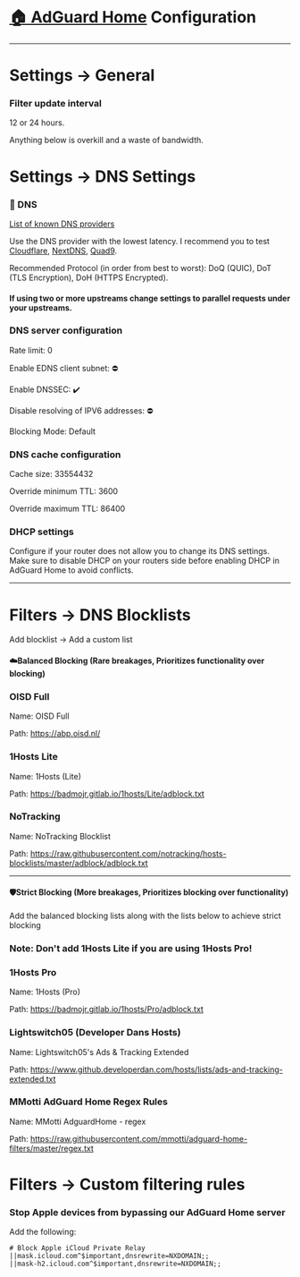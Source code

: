 # [🏠 AdGuard Home](https://github.com/AdguardTeam/AdGuardHome) Configuration

***
# Settings -> General

### Filter update interval

12 or 24 hours. 

Anything below is overkill and a waste of bandwidth.

# Settings -> DNS Settings


### 📖 DNS
[List of known DNS providers](https://adguard-dns.io/kb/general/dns-providers/)

Use the DNS provider with the lowest latency. I recommend you to test [Cloudflare](https://adguard-dns.io/kb/general/dns-providers/#cloudflare-dns), [NextDNS](https://adguard-dns.io/kb/general/dns-providers/#nextdns), [Quad9](https://adguard-dns.io/kb/general/dns-providers/#quad9-dns).

Recommended Protocol (in order from best to worst): DoQ (QUIC), DoT (TLS Encryption), DoH (HTTPS Encrypted). 


#### If using two or more upstreams change settings to parallel requests under your upstreams.

### DNS server configuration

Rate limit: 0

Enable EDNS client subnet: ⛔

Enable DNSSEC: ✔️

Disable resolving of IPV6 addresses: ⛔

Blocking Mode: Default

### DNS cache configuration

Cache size: 33554432

Override minimum TTL: 3600

Override maximum TTL: 86400

### DHCP settings

Configure if your router does not allow you to change its DNS settings. Make sure to disable DHCP on your routers side before enabling DHCP in AdGuard Home to avoid conflicts.

***
# Filters -> DNS Blocklists


Add blocklist -> Add a custom list
#### ☁️Balanced Blocking (Rare breakages, Prioritizes functionality over blocking)

### OISD Full
Name: OISD Full

Path: https://abp.oisd.nl/


### 1Hosts Lite
Name: 1Hosts (Lite)

Path: https://badmojr.gitlab.io/1hosts/Lite/adblock.txt


### NoTracking
Name: NoTracking Blocklist

Path: https://raw.githubusercontent.com/notracking/hosts-blocklists/master/adblock/adblock.txt

***
#### 🛡️Strict Blocking (More breakages, Prioritizes blocking over functionality)

Add the balanced blocking lists along with the lists below to achieve strict blocking

### Note: Don't add 1Hosts Lite if you are using 1Hosts Pro!
### 1Hosts Pro
Name: 1Hosts (Pro)

Path: https://badmojr.gitlab.io/1hosts/Pro/adblock.txt

### Lightswitch05 (Developer Dans Hosts)
Name: Lightswitch05's Ads & Tracking Extended

Path: https://www.github.developerdan.com/hosts/lists/ads-and-tracking-extended.txt

### MMotti AdGuard Home Regex Rules
Name: MMotti AdguardHome - regex

Path: https://raw.githubusercontent.com/mmotti/adguard-home-filters/master/regex.txt


# Filters -> Custom filtering rules

### Stop Apple devices from bypassing our AdGuard Home server

Add the following:
```
# Block Apple iCloud Private Relay
||mask.icloud.com^$important,dnsrewrite=NXDOMAIN;;
||mask-h2.icloud.com^$important,dnsrewrite=NXDOMAIN;;
```

